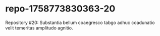 # repo-1758773830363-20
Repository #20: Substantia bellum coaegresco tabgo adhuc coadunatio velit temeritas amplitudo agnitio.
